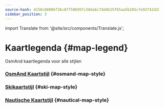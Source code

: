 ```yaml
---
source-hash: d150c88806f36c8ff59695fc58da6c7dd4b15f65aa5b285cfe92f42d2014a81b
sidebar_position: 3
---
```

import Translate from '@site/src/components/Translate.js';

# Kaartlegenda {#map-legend}

OsmAnd kaartlegenda voor alle stijlen

### [OsmAnd Kaartstijl](./osmand.md) {#osmand-map-style}
<Translate android="yes" id="default_render_descr" />

### [Skikaartstijl](./ski-map.md) {#ski-map-style}
<Translate android="yes" id="ski_map_render_descr" />

### [Nautische Kaartstijl](./nautical-map.md) {#nautical-map-style}
<Translate android="yes" id="nautical_render_descr" />
